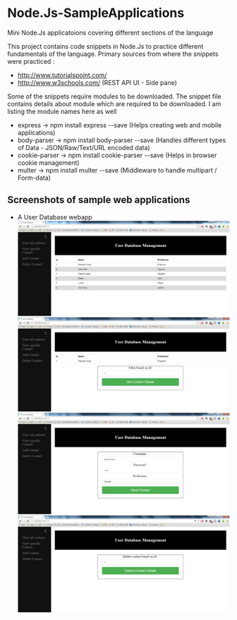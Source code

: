 # Node.Js-SampleApplications
Mini Node.Js applicatoions covering different sections of the language

This project contains code snippets in Node.Js to practice different fundamentals of the language. Primary sources from where the snippets were practiced : 
* http://www.tutorialspoint.com/
* http://www.w3schools.com/ (REST API UI - Side pane)

Some of the snippets require modules to be downloaded. The snippet file contains details about module which are required to be downloaded. I am listing the module names here as well
* express -> npm install express --save (Helps creating web and mobile applications)
* body-parser ->  npm install body-parser --save (Handles different types of Data - JSON/Raw/Text/URL encoded data)
* cookie-parser -> npm install cookie-parser --save (Helps in browser cookie management)
* multer -> npm install multer --save (Middleware to handle multipart / Form-data)

## Screenshots of sample web applications

* A User Database webapp
![Alt text](/REST_API/screenshot/index.png?raw=true "See all Users")
![Alt text](/REST_API/screenshot/view.png?raw=true "See selected user based on ID")
![Alt text](/REST_API/screenshot/save.png?raw=true "Add new user")
![Alt text](/REST_API/screenshot/delete.png?raw=true "Delete a user based on ID")